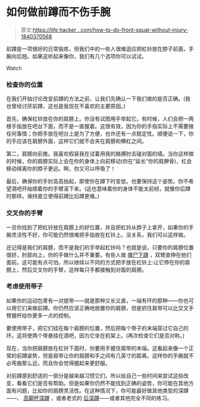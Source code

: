 # 如何做前蹲而不伤手腕

> 原文:[https://life hacker . com/how-to-do-front-squat-without-injury-1840370568](https://lifehacker.com/how-to-do-front-squats-without-hurting-your-wrists-1840370568)

前蹲是一项很好的日常锻炼，但我们中的一些人很难适应把杠铃放在脖子前面，手腕向后翘。如果这听起来像你，我们有几个选项你可以试试。

Watch

### 检查你的位置

在我们开始讨论改变前蹲的方法之前，让我们先确认一下我们做的是否正确。(我也曾经讨厌前蹲，这也是我现在不喜欢的主要原因。)

首先，确保杠铃放在你的肩膀上。你没有试图用手举起它。有时候，人们会把一两根手指放在吧台下面，而不是一直握着。这很有效，因为你的手指实际上不需要做任何事情；你把手放在吧台上是为了方便，也许还有一点稳定性。顺便说一下，你的手应该在肩膀外面，这样它们就不会夹在肩膀和横杠之间。

第二，肩膀向前推。我喜欢假装我在试着用我的胳膊肘去碰对面的墙。当你这样做的时候，你的肩膀实际上会在你的身体上向前移动(你在“延长”你的肩胛骨)，杠会移动得离你的脖子更远。啊，你又可以呼吸了！

最后，确保你的手肘高高抬起，即使你在蹲下时变低，也要保持这个姿势。你不希望酒吧开始顺着你的手臂滚下来。(这也意味着你的身体不能太前倾，就像你后蹲时那样。保持直立使得前蹲比后蹲更难。)

### 交叉你的手臂

一旦你找到了把杠铃放在肩膀上的好位置，并且把杠铃从脖子上拿开，如果你的手腕灵活性不好，你可能仍然很难把手指放在杠铃上。没关系，我们可以这样做。

还记得是我们的肩膀，而不是我们的手举起杠铃吗？也就是说，只要你的肩膀位置很好，肘部向上，你的手做什么并不重要。有些人做 [僵尸下蹲](https://www.youtube.com/watch?v=W887imURAaU) ，双臂直伸在他们面前。这可能有点可怕，所以继续以不同的方式把手放在杠铃上:让它停在你的肩膀上，然后交叉你的手臂，这样每只手都接触到对面的肩膀。

### 考虑使用带子

如果你的运动包里有一对提带——就是那种又长又直，一端有环的那种——你也可以用它们来做前蹲。你仍然应该正确地放置你的肩膀，但是抓住肩带可以比交叉手臂握杆给你更多一点的控制。

要使用带子，把它们挂在每个肩膀的位置，然后把每个带子的末端穿过它自己的环。这将使两个带悬挂在酒吧，因为它坐在机架上。(再次检查它们是否对称。)

现在，当你把肩膀放在杠铃下面时，你要用手握住肩带的末端。这看起来像一个正常的前蹲姿势，但是肩带让你的肩膀和手之间有几英寸的距离。这样你的手腕就不必弯曲那么远，而且你会觉得握起来更舒服。

对前蹲感到舒适的一部分是越来越习惯它们，所以给自己一些时间来尝试这些改变，看看它们是否有帮助。但是如果你仍然不能找到正确的姿势，你可能在其他方面有问题，比如你的肩膀灵活性。在这种情况下，你可能最好做其他类型的深蹲——、 [高脚杯深蹲](https://vitals.lifehacker.com/alternative-exercises-for-when-that-guy-will-not-get-ou-1828150316) ，或者老式的 [后深蹲](https://vitals.lifehacker.com/why-squats-are-the-best-strength-building-exercise-for-1760732712)——或者其他完全不同的练习。